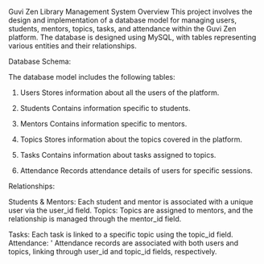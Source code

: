 Guvi Zen Library Management System
Overview
This project involves the design and implementation of a database model for managing users, students, mentors, topics, tasks, and attendance within the Guvi Zen platform. The database is designed using MySQL, with tables representing various entities and their relationships.

Database Schema: 

The database model includes the following tables:
1. Users
Stores information about all the users of the platform.


2. Students
Contains information specific to students.

3. Mentors
Contains information specific to mentors.


4. Topics
Stores information about the topics covered in the platform.

5. Tasks
Contains information about tasks assigned to topics.

6. Attendance
Records attendance details of users for specific sessions.

Relationships:

Students & Mentors: Each student and mentor is associated with a unique user via the user_id field.
Topics: Topics are assigned to mentors, and the relationship is managed through the mentor_id field.

Tasks: 
Each task is linked to a specific topic using the topic_id field.
Attendance: '
Attendance records are associated with both users and topics, linking through user_id and topic_id fields, respectively.
